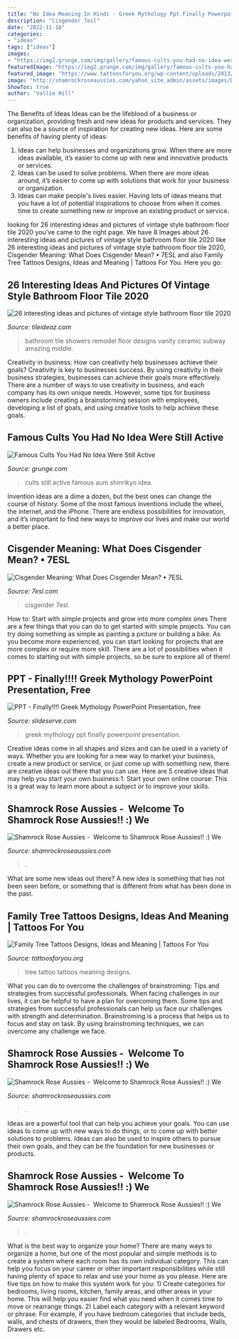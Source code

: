 ```yaml
---
title: "No Idea Meaning In Hindi - Greek Mythology Ppt Finally Powerpoint Presentation"
description: "Cisgender 7esl"
date: "2022-11-18"
categories:
- "ideas"
tags: ["ideas"]
images:
- "https://img2.grunge.com/img/gallery/famous-cults-you-had-no-idea-were-still-active/aum-shinrikyo.jpg"
featuredImage: "https://img2.grunge.com/img/gallery/famous-cults-you-had-no-idea-were-still-active/aum-shinrikyo.jpg"
featured_image: "https://www.tattoosforyou.org/wp-content/uploads/2013/11/Family-Tree-Tattoo-Ideas.jpg"
image: "http://shamrockroseaussies.com/yahoo_site_admin/assets/images/DSC_0152.176182016_std.JPG"
ShowToc: true
author: "Vallie Hill"
---
```



The Benefits of Ideas
Ideas can be the lifeblood of a business or organization, providing fresh and new ideas for products and services. They can also be a source of inspiration for creating new ideas. Here are some benefits of having plenty of ideas: 
1. Ideas can help businesses and organizations grow. When there are more ideas available, it’s easier to come up with new and innovative products or services. 
2. Ideas can be used to solve problems. When there are more ideas around, it’s easier to come up with solutions that work for your business or organization. 
3. Ideas can make people's lives easier. Having lots of ideas means that you have a lot of potential inspirations to choose from when it comes time to create something new or improve an existing product or service. 

	

		
looking for 26 interesting ideas and pictures of vintage style bathroom floor tile 2020 you've came to the right page. We have 8 Images about 26 interesting ideas and pictures of vintage style bathroom floor tile 2020 like 26 interesting ideas and pictures of vintage style bathroom floor tile 2020, Cisgender Meaning: What Does Cisgender Mean? • 7ESL and also Family Tree Tattoos Designs, Ideas and Meaning | Tattoos For You. Here you go:
		
    
## 26 Interesting Ideas And Pictures Of Vintage Style Bathroom Floor Tile 2020

<img loading=lazy src="https://www.tileideaz.com/wp-content/uploads/2015/09/bathroom-inspiration-stunning-white-ceramic-subway-wall-tile-added-freestanding-amazing-showers-in-midcentury-small-bathroom-remodel-design-added-vanity-bathroom-ideas-amazing-showers-and-tubs-astoni.jpg" onerror="this.onerror=null;this.src='https://tse1.mm.bing.net/th?id=OIP.lemOYp2WNmjMNQLMMheM6gHaJ4&amp;pid=15.1';" alt="26 interesting ideas and pictures of vintage style bathroom floor tile 2020">

_Source: tileideaz.com_

>bathroom tile showers remodel floor designs vanity ceramic subway amazing middle. 

	

Creativity in business: How can creativity help businesses achieve their goals?
Creativity is key to businesses success. By using creativity in their business strategies, businesses can achieve their goals more effectively. There are a number of ways to use creativity in business, and each company has its own unique needs. However, some tips for business owners include creating a brainstorming session with employees, developing a list of goals, and using creative tools to help achieve these goals.

    
## Famous Cults You Had No Idea Were Still Active

<img loading=lazy src="https://img2.grunge.com/img/gallery/famous-cults-you-had-no-idea-were-still-active/aum-shinrikyo.jpg" onerror="this.onerror=null;this.src='https://tse2.mm.bing.net/th?id=OIP.JYft0GnFS-Os1kEA93f8ZAHaEK&amp;pid=15.1';" alt="Famous Cults You Had No Idea Were Still Active">

_Source: grunge.com_

>cults still active famous aum shinrikyo idea. 

	

Invention ideas are a dime a dozen, but the best ones can change the course of history. Some of the most famous inventions include the wheel, the internet, and the iPhone. There are endless possibilities for innovation, and it’s important to find new ways to improve our lives and make our world a better place.

    
## Cisgender Meaning: What Does Cisgender Mean? • 7ESL

<img loading=lazy src="https://7esl.com/wp-content/uploads/2021/01/Cisgender-1170x2048.jpg" onerror="this.onerror=null;this.src='https://tse3.mm.bing.net/th?id=OIP.QKjYkVtVbbsCGmGxJqYxFwHaM9&amp;pid=15.1';" alt="Cisgender Meaning: What Does Cisgender Mean? • 7ESL">

_Source: 7esl.com_

>cisgender 7esl. 

	

How to: Start with simple projects and grow into more complex ones
There are a few things that you can do to get started with simple projects. You can try doing something as simple as painting a picture or building a bike. As you become more experienced, you can start looking for projects that are more complex or require more skill. There are a lot of possibilities when it comes to starting out with simple projects, so be sure to explore all of them!

    
## PPT - Finally!!!! Greek Mythology PowerPoint Presentation, Free

<img loading=lazy src="https://image1.slideserve.com/2663407/slide1-n.jpg" onerror="this.onerror=null;this.src='https://tse3.mm.bing.net/th?id=OIP._uHS-qBAumuA37GAzeZUvQHaFj&amp;pid=15.1';" alt="PPT - Finally!!!! Greek Mythology PowerPoint Presentation, free">

_Source: slideserve.com_

>greek mythology ppt finally powerpoint presentation. 

	

Creative ideas come in all shapes and sizes and can be used in a variety of ways. Whether you are looking for a new way to market your business, create a new product or service, or just come up with something new, there are creative ideas out there that you can use. Here are 5 creative ideas that may help you start your own business:1. Start your own online course: This is a great way to learn more about a subject or to improve your skills.

    
## Shamrock Rose Aussies - ﻿﻿﻿ Welcome To Shamrock Rose Aussies!! :) We

<img loading=lazy src="http://shamrockroseaussies.com/yahoo_site_admin/assets/images/DSC_0193.265232256_std.JPG" onerror="this.onerror=null;this.src='https://tse1.mm.bing.net/th?id=OIP.lj85e7EfgKy6v4_C9fVR5wHaGM&amp;pid=15.1';" alt="Shamrock Rose Aussies - ﻿﻿﻿ Welcome to Shamrock Rose Aussies!! :) We">

_Source: shamrockroseaussies.com_

>. 

	

What are some new ideas out there?
A new idea is something that has not been seen before, or something that is different from what has been done in the past.

    
## Family Tree Tattoos Designs, Ideas And Meaning | Tattoos For You

<img loading=lazy src="https://www.tattoosforyou.org/wp-content/uploads/2013/11/Family-Tree-Tattoo-Ideas.jpg" onerror="this.onerror=null;this.src='https://tse4.mm.bing.net/th?id=OIP.qyKZhO-YMD3JF_66DiaASgHaJ4&amp;pid=15.1';" alt="Family Tree Tattoos Designs, Ideas and Meaning | Tattoos For You">

_Source: tattoosforyou.org_

>tree tattoo tattoos meaning designs. 

	

What you can do to overcome the challenges of brainstroming: Tips and strategies from successful professionals.
When facing challenges in our lives, it can be helpful to have a plan for overcoming them. Some tips and strategies from successful professionals can help us face our challenges with strength and determination. Brainstroming is a process that helps us to focus and stay on task. By using brainstroming techniques, we can overcome any challenge we face.

    
## Shamrock Rose Aussies - ﻿﻿﻿ Welcome To Shamrock Rose Aussies!! :) We

<img loading=lazy src="http://shamrockroseaussies.com/yahoo_site_admin/assets/images/DSC_0148.83222436_std.JPG" onerror="this.onerror=null;this.src='https://tse2.mm.bing.net/th?id=OIP.kbHv7ZAyravdhmWw1jHabwHaFO&amp;pid=15.1';" alt="Shamrock Rose Aussies - ﻿﻿﻿ Welcome to Shamrock Rose Aussies!! :) We">

_Source: shamrockroseaussies.com_

>. 

	

Ideas are a powerful tool that can help you achieve your goals. You can use ideas to come up with new ways to do things, or to come up with better solutions to problems. Ideas can also be used to inspire others to pursue their own goals, and they can be the foundation for new businesses or products.

    
## Shamrock Rose Aussies - ﻿﻿﻿ Welcome To Shamrock Rose Aussies!! :) We

<img loading=lazy src="http://shamrockroseaussies.com/yahoo_site_admin/assets/images/DSC_0152.176182016_std.JPG" onerror="this.onerror=null;this.src='https://tse1.mm.bing.net/th?id=OIP.vRi7D3a6s9fzxfQvZVy64wHaE-&amp;pid=15.1';" alt="Shamrock Rose Aussies - ﻿﻿﻿ Welcome to Shamrock Rose Aussies!! :) We">

_Source: shamrockroseaussies.com_

>. 

	

What is the best way to organize your home?
There are many ways to organize a home, but one of the most popular and simple methods is to create a system where each room has its own individual category. This can help you focus on your career or other important responsibilities while still having plenty of space to relax and use your home as you please. Here are five tips on how to make this system work for you: 1) Create categories for bedrooms, living rooms, kitchen, family areas, and other areas in your home. This will help you easier find what you need when it comes time to move or rearrange things. 2) Label each category with a relevant keyword or phrase. For example, if you have bedroom categories that include beds, walls, and chests of drawers, then they would be labeled Bedrooms, Walls, Drawers etc.

